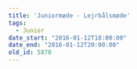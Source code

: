 ```yaml
---
title: 'Juniormøde - Lejrbålsmøde'
tags:
  - Junior
date_start: "2016-01-12T18:00:00"
date_end: "2016-01-12T20:00:00"
old_id: 5878
---
```

